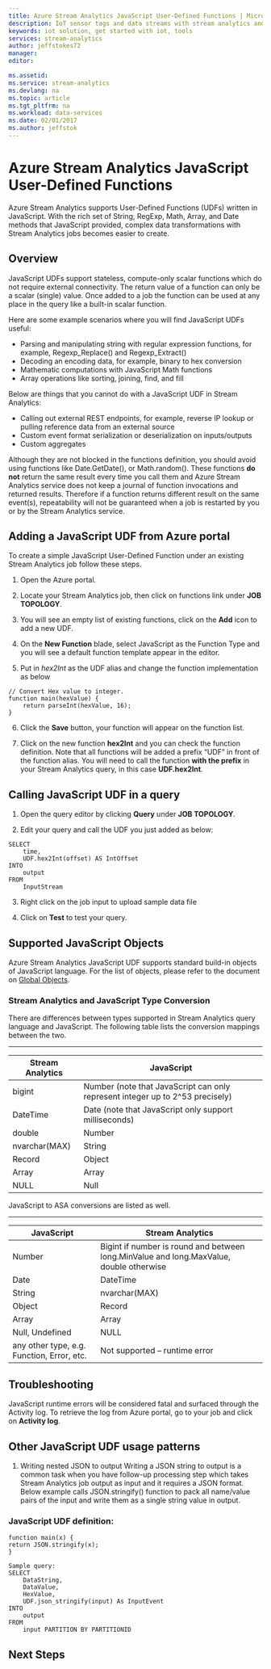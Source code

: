 ```yaml
---
title: Azure Stream Analytics JavaScript User-Defined Functions | Microsoft Docs
description: IoT sensor tags and data streams with stream analytics and real-time data processing
keywords: iot solution, get started with iot, tools
services: stream-analytics
author: jeffstokes72
manager: 
editor: 

ms.assetid: 
ms.service: stream-analytics
ms.devlang: na
ms.topic: article
ms.tgt_pltfrm: na
ms.workload: data-services
ms.date: 02/01/2017
ms.author: jeffstok
---
```


# Azure Stream Analytics JavaScript User-Defined Functions
Azure Stream Analytics supports User-Defined Functions (UDFs) written in JavaScript. With the rich set of String, RegExp, Math, Array, and Date methods that JavaScript provided, complex data transformations with Stream Analytics jobs becomes easier to create.

## Overview
JavaScript UDFs support stateless, compute-only scalar functions which do not require external connectivity. The return value of a function can only be a scalar (single) value. Once added to a job the function can be used at any place in the query like a built-in scalar function.

Here are some example scenarios where you will find JavaScript UDFs useful:
* Parsing and manipulating string with regular expression functions, for example, Regexp_Replace() and Regexp_Extract()
* Decoding an encoding data, for example, binary to hex conversion
* Mathematic computations with JavaScript Math functions
* Array operations like sorting, joining, find, and fill

Below are things that you cannot do with a JavaScript UDF in Stream Analytics:
* Calling out external REST endpoints, for example, reverse IP lookup or pulling reference data from an external source
* Custom event format serialization or deserialization on inputs/outputs
* Custom aggregates

Although they are not blocked in the functions definition, you should avoid using functions like Date.GetDate(), or Math.random(). These functions **do not** return the same result every time you call them and Azure Stream Analytics service does not keep a journal of function invocations and returned results. Therefore if a function returns different result on the same event(s), repeatability will not be guaranteed when a job is restarted by you or by the Stream Analytics service.

## Adding a JavaScript UDF from Azure portal
To create a simple JavaScript User-Defined Function under an existing Stream Analytics job follow these steps.

1.	Open the Azure portal.

2.	Locate your Stream Analytics job, then click on functions link under **JOB TOPOLOGY**.
 
3.	You will see an empty list of existing functions, click on the **Add** icon to add a new UDF.

4.	On the **New Function** blade, select JavaScript as the Function Type and you will see a default function template appear in the editor.
 
5.	Put in _hex2Int_ as the UDF alias and change the function implementation as below

```
// Convert Hex value to integer.
function main(hexValue) {
    return parseInt(hexValue, 16);
}
```

6.	Click the **Save** button, your function will appear on the function list. 

7.	Click on the new function **hex2Int** and you can check the function definition. Note that all functions will be added a prefix “UDF” in front of the function alias. You will need to call the function **with the prefix** in your Stream Analytics query, in this case **UDF.hex2Int**.
 
## Calling JavaScript UDF in a query

1. Open the query editor by clicking **Query** under **JOB TOPOLOGY**. 

2.	Edit your query and call the UDF you just added as below:

```
SELECT 
    time,
    UDF.hex2Int(offset) AS IntOffset
INTO
    output
FROM
    InputStream
```

3.	Right click on the job input to upload sample data file
 
4.	Click on **Test** to test your query.


## Supported JavaScript Objects
Azure Stream Analytics JavaScript UDF supports standard build-in objects of JavaScript language. For the list of objects, please refer to the document on [Global Objects](https://developer.mozilla.org/docs/Web/JavaScript/Reference/Global_Objects).

### Stream Analytics and JavaScript Type Conversion

There are differences between types supported in Stream Analytics query language and JavaScript. The following table lists the conversion mappings between the two.


---
Stream Analytics | JavaScript
--- | ---
bigint | Number (note that JavaScript can only represent integer up to 2^53 precisely)
DateTime | Date (note that JavaScript only support milliseconds) 
double | Number
nvarchar(MAX) | String
Record | Object
Array | Array
NULL | Null


JavaScript to ASA conversions are listed as well.

---
JavaScript | Stream Analytics
--- | ---
Number | Bigint if number is round and between long.MinValue and long.MaxValue, double otherwise
Date | DateTime
String | nvarchar(MAX)
Object | Record
Array | Array
Null, Undefined | NULL
any other type, e.g. Function, Error, etc. | Not supported – runtime error

## Troubleshooting
JavaScript runtime errors will be considered fatal and surfaced through the Activity log. To retrieve the log from Azure portal, go to your job and click on **Activity log**.
 

## Other JavaScript UDF usage patterns

1.	Writing nested JSON to output
Writing a JSON string to output is a common task when you have follow-up processing step which takes Stream Analytics job output as input and it requires a JSON format. Below example calls JSON.stringify() function to pack all name/value pairs of the input and write them as a single string value in output. 

### JavaScript UDF definition:

```
function main(x) {
return JSON.stringify(x);
}

Sample query:
SELECT 
    DataString,
    DataValue,
    HexValue,
    UDF.json_stringify(input) As InputEvent
INTO
    output
FROM
    input PARTITION BY PARTITIONID
```

## Next Steps
